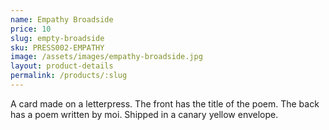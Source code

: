 ```yaml
---
name: Empathy Broadside
price: 10
slug: empty-broadside
sku: PRESS002-EMPATHY
image: /assets/images/empathy-broadside.jpg
layout: product-details
permalink: /products/:slug
---
```


A card made on a letterpress. The front has the title of the poem.
The back has a poem written by moi. Shipped in a canary yellow envelope.
